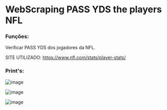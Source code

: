 # WebScraping PASS YDS the players NFL

### Funções:
Verificar PASS YDS dos jogadores da NFL.

SITE UTILIZADO: https://www.nfl.com/stats/player-stats/

### Print's:

![image](https://user-images.githubusercontent.com/104654073/167959004-f4155879-7ffa-4091-ba4f-dd33f04a4f59.png)


![image](https://user-images.githubusercontent.com/104654073/167959042-59687452-af97-4a4e-9234-bcccfefff2e2.png)


![image](https://user-images.githubusercontent.com/104654073/167959084-94705eeb-7188-4bd4-8ebf-b8850c9e0c61.png)



